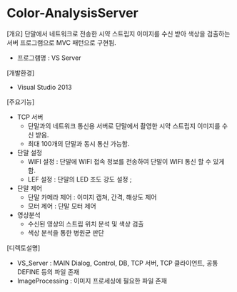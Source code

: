 # Color-AnalysisServer

[개요]
단말에서 네트워크로 전송한 시약 스트립지 이미지를 수신 받아 색상을 검출하는 서버 프로그램으로 MVC 패턴으로 구현됨. 

- 프로그램명 : VS Server

[개발환경]
- Visual Studio 2013

[주요기능]
- TCP 서버
  - 단말과의 네트워크 통신용 서버로 단말에서 촬영한 시약 스트립지 이미지를 수신 받음.  
  - 최대 100개의 단말과 동시 통신 가능함. 
- 단말 설정
  - WIFI 설정 : 단말에 WIFI 접속 정보를 전송하여 단말이 WIFI 통신 할 수 있게 함. 
  - LEF 설정  : 단말의 LED 조도 강도 설정 ;
- 단말 제어
  - 단말 카메라 제어 : 이미지 캡쳐, 간격, 해상도 제어
  - 모터 제어        : 단말 모터 제어
- 영상분석
  - 수신된 영상의 스트립 위치 분석 및 색상 검출
  - 색상 분석을 통한 병원균 판단 

[디렉토설명]
- VS_Server        : MAIN Dialog, Control, DB, TCP 서버, TCP 클라이언트, 공통 DEFINE 등의 파일 존재 
- ImageProcessing : 이미지 프로세싱에 필요한 파일 존재 
